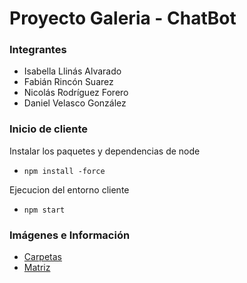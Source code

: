 # Proyecto Galeria - ChatBot

### Integrantes
- Isabella Llinás Alvarado
- Fabián Rincón Suarez
- Nicolás Rodríguez Forero
- Daniel Velasco González

### Inicio de cliente
Instalar los paquetes y dependencias de node
- ```npm install -force```

Ejecucion del entorno cliente
- ```npm start```

### Imágenes e Información
- [Carpetas](https://drive.google.com/drive/folders/16RUcw_L1DXuodE3XN_6JZi0-9_mCRDo2)
- [Matriz](https://docs.google.com/spreadsheets/d/1axN5hyvth0cU5hIA1sg7ZtX7df9rv5gyx6uVNWHurTU/edit?gid=0#gid=0)

